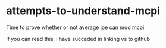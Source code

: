 # attempts-to-understand-mcpi

Time to prove whether or not average joe can mod mcpi

if you can read this, i have succeded in linking vs to github
